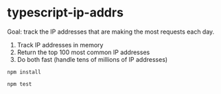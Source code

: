 # typescript-ip-addrs

Goal: track the IP addresses that are making the most requests each day.

1. Track IP addresses in memory
1. Return the top 100 most common IP addresses
1. Do both fast (handle tens of millions of IP addresses)

`npm install`

`npm test`
